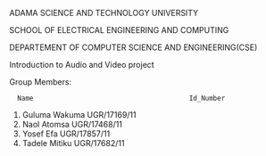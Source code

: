  ADAMA SCIENCE AND TECHNOLOGY UNIVERSITY

SCHOOL OF ELECTRICAL ENGINEERING AND COMPUTING

DEPARTEMENT OF COMPUTER SCIENCE AND ENGINEERING(CSE)

Introduction to Audio and Video project

Group Members:
      
      Name						                 Id_Number
1.	Guluma Wakuma               		 UGR/17169/11
2.	Naol Atomsa   	    		 	       UGR/17468/11
3.	Yosef Efa 		        		     	 UGR/17857/11
4.	Tadele Mitiku				             UGR/17682/11

